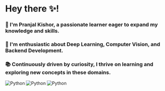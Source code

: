 # Hey there ✨! 

<h3>🌟 I'm Pranjal Kishor, a passionate learner eager to expand my knowledge and skills. </h3>
<h3>🚀 I'm enthusiastic about Deep Learning, Computer Vision, and Backend Development. </h3>
<h3>📚 Continuously driven by curiosity, I thrive on learning and exploring new concepts in these domains. </h3>

![Python](https://simpleicons.org/icons/python.svg) ![Python](https://simpleicons.org/icons/python.svg) ![Python](https://simpleicons.org/icons/python.svg)







